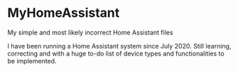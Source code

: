 # MyHomeAssistant
My simple and most likely incorrect Home Assistant files

I have been running a Home Assistant system since July 2020. Still learning, correcting and with a huge to-do list of device types and functionalities to be implemented.
